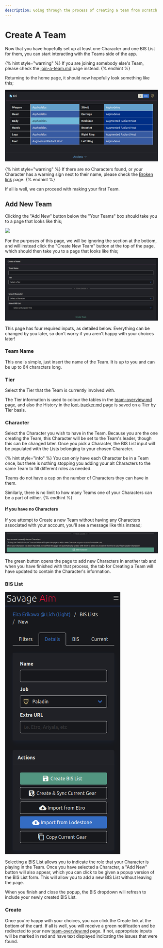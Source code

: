 ```yaml
---
description: Going through the process of creating a team from scratch.
---
```


# Create A Team

Now that you have hopefully set up at least one Character and one BIS List for them, you can start interacting with the Teams side of the app.&#x20;

{% hint style="warning" %}
If you are joining somebody else's Team, please check the [join-a-team.md](join-a-team.md "mention") page instead.
{% endhint %}

Returning to the home page, it should now hopefully look something like this;

![](<../.gitbook/assets/image (25) (1).png>)

{% hint style="warning" %}
If there are no Characters found, or your Character has a warning sign next to their name, please check the [Broken link](broken-reference "mention") page.
{% endhint %}

If all is well, we can proceed with making your first Team.

## Add New Team

Clicking the "Add New" button below the "Your Teams" box should take you to a page that looks like this;

![](<../.gitbook/assets/image (20) (1) (1) (1).png>)

For the purposes of this page, we will be ignoring the section at the bottom, and will instead click the "Create New Team" button at the top of the page, which should then take you to a page that looks like this;

![](<../.gitbook/assets/image (4).png>)

This page has four required inputs, as detailed below. Everything can be changed by you later, so don't worry if you aren't happy with your choices later!

### Team Name

This one is simple, just insert the name of the Team. It is up to you and can be up to 64 characters long.

### Tier

Select the Tier that the Team is currently involved with.

The Tier information is used to colour the tables in the [team-overview.md](team-overview.md "mention") page, and also the History in the [loot-tracker.md](loot-tracker.md "mention") page is saved on a Tier by Tier basis.

### Character

Select the Character you wish to have in the Team. Because you are the one creating the Team, this Character will be set to the Team's leader, though this can be changed later. Once you pick a Character, the BIS List input will be populated with the Lists belonging to your chosen Character.

{% hint style="info" %}
You can only have each Character be in a Team once, but there is nothing stopping you adding your alt Characters to the same Team to fill different roles as needed.&#x20;

Teams do not have a cap on the number of Characters they can have in them.

Similarly, there is no limit to how many Teams one of your Characters can be a part of either.
{% endhint %}

#### If you have no Characters

If you attempt to Create a new Team without having any Characters associated with your account, you'll see a message like this instead;

![](<../.gitbook/assets/image (1).png>)

The green button opens the page to add new Characters in another tab and when you have finished with that process, the tab for Creating a Team will have updated to contain the Character's information.

### BIS List

![](<../.gitbook/assets/image (1) (1) (1) (1).png>)

Selecting a BIS List allows you to indicate the role that your Character is playing in the Team. Once you have selected a Character, a "Add New" button will also appear, which you can click to be given a popup version of the BIS List form. This will allow you to add a new BIS List without leaving the page.&#x20;

When you finish and close the popup, the BIS dropdown will refresh to include your newly created BIS List.&#x20;

### Create

Once you're happy with your choices, you can click the Create link at the bottom of the card. If all is well, you will receive a green notification and be redirected to your new [team-overview.md](team-overview.md "mention") page. If not, appropriate inputs will be marked in red and have text displayed indicating the issues that were found.
